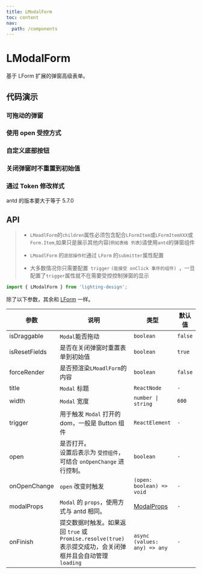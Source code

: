 ```yaml
---
title: LModalForm
toc: content
nav:
  path: /components
---
```


# LModalForm

基于 LForm 扩展的弹窗高级表单。

## 代码演示

### 可拖动的弹窗

<code src='./demos/Demo1.tsx'></code>

### 使用 open 受控方式

<code src='./demos/Demo3.tsx'></code>

### 自定义底部按钮

<code src='./demos/Demo2.tsx'></code>

### 关闭弹窗时不重置到初始值

<code src='./demos/Demo4.tsx'></code>

### 通过 Token 修改样式

antd 的版本要大于等于 5.7.0

<code src='./demos/Demo5.tsx'></code>

## API

> - `LMoadlForm`的`children`属性必须包含配合`LFormItem`或`LFormItemXXX`或`Form.Item`,如果只是展示其他内容(`例如表格 列表`)请使用`antd`的弹窗组件
>
> - `LMoadlForm` 的`底部操作栏`通过 `LForm` 的`submitter`属性配置
>
> - 大多数情况你只需要配置` trigger` `(能接受 onClick 事件的组件) `，一旦配置了`trigger`属性就不在需要受控控制弹窗的显示

```ts
import { LModalForm } from 'lighting-design';
```

除了以下参数，其余和 [LForm](/components/form#api) 一样。

| 参数          | 说明                                                                                                       | 类型                                                      | 默认值  |
| ------------- | ---------------------------------------------------------------------------------------------------------- | --------------------------------------------------------- | ------- |
| isDraggable   | `Modal`能否拖动                                                                                            | `boolean`                                                 | `false` |
| isResetFields | 是否在关闭弹窗时重置表单到初始值                                                                           | `boolean`                                                 | `true`  |
| forceRender   | 是否预渲染`LMoadlForm`的内容                                                                               | `boolean`                                                 | `false` |
| title         | `Modal` 标题                                                                                               | `ReactNode`                                               | `-`     |
| width         | `Modal` 宽度                                                                                               | `number \| string`                                        | `600`   |
| trigger       | 用于触发 `Modal` 打开的 dom，一般是 Button 组件                                                            | `ReactElement`                                            | `-`     |
| open          | 是否打开。<br/>设置后表示为 `受控组件`，可结合 `onOpenChange` 进行控制。                                   | `boolean`                                                 | `-`     |
| onOpenChange  | `open` 改变时触发                                                                                          | `(open: boolean) => void`                                 | `- `    |
| modalProps    | `Modal` 的 `props`，使用方式与 antd 相同。                                                                 | [ModalProps](https://ant.design/components/modal-cn/#api) | `-`     |
| onFinish      | 提交数据时触发。如果返回 `true` 或 `Promise.resolve(true)` 表示提交成功，会关闭弹框并且会自动管理`loading` | `async (values: any) => any`                              | `-`     |
